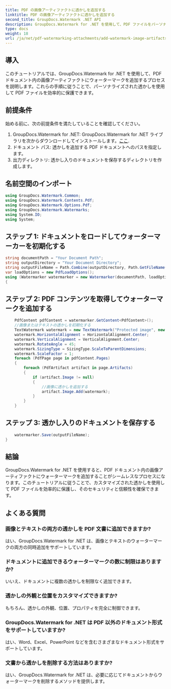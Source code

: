 ```yaml
---
title: PDF の画像アーティファクトに透かしを追加する
linktitle: PDF の画像アーティファクトに透かしを追加する
second_title: GroupDocs.Watermark .NET API
description: GroupDocs.Watermark for .NET を使用して、PDF ファイルをパーソナライズされたウォーターマークで保護します。 PDF ドキュメント内の画像アーティファクトにテキストまたは画像の透かしを簡単に追加します。
type: docs
weight: 18
url: /ja/net/pdf-watermarking-attachments/add-watermark-image-artifacts-pdf/
---
```

## 導入
このチュートリアルでは、GroupDocs.Watermark for .NET を使用して、PDF ドキュメント内の画像アーティファクトにウォーターマークを追加するプロセスを説明します。これらの手順に従うことで、パーソナライズされた透かしを使用して PDF ファイルを効率的に保護できます。
## 前提条件
始める前に、次の前提条件を満たしていることを確認してください。
1.  GroupDocs.Watermark for .NET: GroupDocs.Watermark for .NET ライブラリを次からダウンロードしてインストールします。[ここ](https://releases.groupdocs.com/Watermark/net/).
2. ドキュメント パス: 透かしを追加する PDF ドキュメントへのパスを指定します。
3. 出力ディレクトリ: 透かし入りのドキュメントを保存するディレクトリを作成します。

## 名前空間のインポート
```csharp
using GroupDocs.Watermark.Common;
using GroupDocs.Watermark.Contents.Pdf;
using GroupDocs.Watermark.Options.Pdf;
using GroupDocs.Watermark.Watermarks;
using System.IO;
using System;
```
## ステップ 1: ドキュメントをロードしてウォーターマーカーを初期化する
```csharp
string documentPath = "Your Document Path";
string outputDirectory = "Your Document Directory";
string outputFileName = Path.Combine(outputDirectory, Path.GetFileName(documentPath));
var loadOptions = new PdfLoadOptions();
using (Watermarker watermarker = new Watermarker(documentPath, loadOptions))
{
```
## ステップ 2: PDF コンテンツを取得してウォーターマークを追加する
```csharp
	PdfContent pdfContent = watermarker.GetContent<PdfContent>();
	//画像またはテキストの透かしを初期化する
	TextWatermark watermark = new TextWatermark("Protected image", new Font("Arial", 8));
	watermark.HorizontalAlignment = HorizontalAlignment.Center;
	watermark.VerticalAlignment = VerticalAlignment.Center;
	watermark.RotateAngle = 45;
	watermark.SizingType = SizingType.ScaleToParentDimensions;
	watermark.ScaleFactor = 1;
	foreach (PdfPage page in pdfContent.Pages)
	{
		foreach (PdfArtifact artifact in page.Artifacts)
		{
			if (artifact.Image != null)
			{
				//画像に透かしを追加する
				artifact.Image.Add(watermark);
			}
		}
	}
```
## ステップ 3: 透かし入りのドキュメントを保存する
```csharp
	watermarker.Save(outputFileName);
}
```

## 結論
GroupDocs.Watermark for .NET を使用すると、PDF ドキュメント内の画像アーティファクトにウォーターマークを追加することがシームレスなプロセスになります。このチュートリアルに従うことで、カスタマイズされた透かしを使用して PDF ファイルを効率的に保護し、そのセキュリティと信頼性を確保できます。
## よくある質問
### 画像とテキストの両方の透かしを PDF 文書に追加できますか?
はい、GroupDocs.Watermark for .NET は、画像とテキストのウォーターマークの両方の同時追加をサポートしています。
### ドキュメントに追加できるウォーターマークの数に制限はありますか?
いいえ、ドキュメントに複数の透かしを制限なく追加できます。
### 透かしの外観と位置をカスタマイズできますか?
もちろん、透かしの外観、位置、プロパティを完全に制御できます。
### GroupDocs.Watermark for .NET は PDF 以外のドキュメント形式をサポートしていますか?
はい、Word、Excel、PowerPoint などを含むさまざまなドキュメント形式をサポートしています。
### 文書から透かしを削除する方法はありますか?
はい、GroupDocs.Watermark for .NET は、必要に応じてドキュメントからウォーターマークを削除するメソッドを提供します。